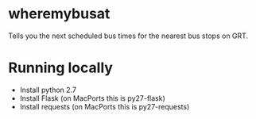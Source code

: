 wheremybusat
============

Tells you the next scheduled bus times for the nearest bus stops on GRT.

# Running locally

* Install python 2.7
* Install Flask (on MacPorts this is py27-flask)
* Install requests (on MacPorts this is py27-requests)
